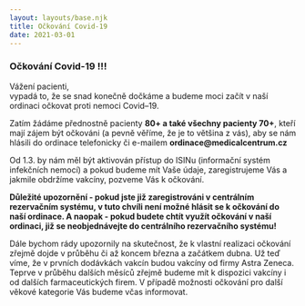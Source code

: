 ```yaml
---
layout: layouts/base.njk
title: Očkování Covid-19
date: 2021-03-01
---
```


<h3 class="text-x"><strong>Očkování Covid-19 !!!</strong></h3>
<p>
Vážení pacienti,
<br />
vypadá to, že se snad konečně dočkáme a budeme moci začít v naší ordinaci očkovat proti nemoci Covid–19.
</p>

<p>
Zatím žádáme přednostně pacienty <strong class="text-x">80+ a také všechny pacienty 70+</strong>, kteří mají zájem být očkováni (a pevně věříme, že je to většina z&nbsp;vás), 
aby se nám hlásili do ordinace telefonicky či e-mailem <strong>ordinace@medicalcentrum.cz</strong>
</p>

<p>
Od 1.3. by nám měl být aktivován přístup do ISINu (informační systém infekčních nemocí) a pokud budeme mít Vaše údaje, zaregistrujeme Vás a jakmile obdržíme vakcíny, pozveme Vás k&nbsp;očkování.
</p>

<p class="text-x"><strong>
Důležité upozornění - pokud jste již zaregistrováni v centrálním rezervačním systému, v tuto chvíli není možné hlásit se k očkování do naší ordinace. 
A naopak - pokud budete chtít využít očkování v&nbsp;naší ordinaci, již se neobjednávejte do centrálního rezervačního systému!</strong></p>

<p>
Dále bychom rády upozornily na skutečnost, že k&nbsp;vlastní realizaci očkování zřejmě dojde v&nbsp;průběhu či až koncem března a začátkem dubna.
Už teď víme, že v&nbsp;prvních dodávkách vakcín budou vakcíny od firmy Astra Zeneca. 
Teprve v průběhu dalších měsíců zřejmě budeme mít k&nbsp;dispozici vakcíny i od dalších farmaceutických firem.
V případě možnosti očkování pro další věkové kategorie Vás budeme včas informovat.
</p>